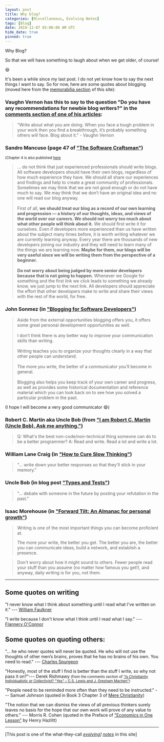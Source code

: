 ```yaml
---
layout: post
title: Why blog?
categories: [Miscellaneous, Evolving Notes]
tags: [Blog]
date: 2019-12-07 05:00:00 AM UTC
hide_date: true
pinned: true
---
```


<!-- Dec 8, 2019 01:00:00 AM Philippine Time -->

Why Blog?

So that we will have something to laugh about when we get older, of course!

:laughing:

It's been a while since my last post. I do not yet know how to say the next things I want to say. So for now, here are some quotes about blogging (moved here from the [memorabilia section](/memorabilia/quotes/why-blog/) of this site):

### Vaughn Vernon has this to say to the question "Do you have any recommendations for newbie blog writers?" in the [comments section of one of his articles](https://web.archive.org/web/20180827140727/https://vaughnvernon.co/?p=879#comment-1938):

> "Write about what you are doing. When you face a tough problem in your work then you find a breakthrough, it’s probably something others will face. Blog about it." - Vaughn Vernon


<!--more-->


### Sandro Mancuso (page 47 of ["The Software Craftsman"](https://www.bookdepository.com/Software-Craftsman-Sandro-Mancuso/9780134052502?a_aid=jflaga))

<small>(Chapter 4 is also published [here](http://www.informit.com/articles/article.aspx?p=2273071&seqNum=2)</small>

> ... do not think that just experienced professionals should write blogs. All software developers should have their own blogs, regardless of how much experience they have. We should all share our experiences and findings and help to create a great community of professionals. Sometimes we may think that we are not good enough or do not have much to say. We may think that we don’t have an original idea and no one will read our blog anyway. 
<br /><br />
First of all, **we should treat our blog as a record of our own learning and progression — a history of our thoughts, ideas, and views of the world over our careers. We should not worry too much about what other people will think about it.** We should first write it for ourselves. Even if developers more experienced than us have written about the subject many times before, it is worth writing whatever we are currently learning anyway. Every year there are thousands of new developers joining our industry and they will need to learn many of the things we are learning now. **Maybe for them, our blogs will be very useful since we will be writing them from the perspective of a beginner.** 
<br /><br />
**Do not worry about being judged by more senior developers because that is not going to happen.** Whenever we Google for something and the first link we click leads to something we already know, we just jump to the next link. All developers should appreciate the effort that other developers make to write and share their views with the rest of the world, for free.



### John Sonmez (in ["Blogging for Software Developers"](https://simpleprogrammer.com/blogging-software-developers/))

> Aside from the external opportunities blogging offers you, it offers some great personal development opportunities as well.
<br /><br />
I don’t think there is any better way to improve your communication skills than writing.
<br /><br />
Writing teaches you to organize your thoughts clearly in a way that other people can understand.
<br /><br />
The more you write, the better of a communicator you’ll become in general.
<br /><br />
Blogging also helps you keep track of your own career and progress, as well as provides some historical documentation and reference material which you can look back on to see how you solved a particular problem in the past.

(I hope I will become a very good communicator :smile:)



### Robert C. Martin aka Uncle Bob (from ["I am Robert C. Martin (Uncle Bob). Ask me anything."](https://hashnode.com/post/i-am-robert-c-martin-uncle-bob-ask-me-anything-cjr7pnh8g000k2cs18o5nhulp))

> Q: What's the best non-code/non-technical thing someone can do to be a better programmer?
> A: Read and write. Read a lot and write a lot.



### William Lane Craig (in ["How to Cure Slow Thinking"](https://www.reasonablefaith.org/writings/question-answer/how-to-cure-slow-thinking1))

> "... write down your better responses so that they'll stick in your memory."



### Uncle Bob (in blog post ["Types and Tests"](http://blog.cleancoder.com/uncle-bob/2019/06/08/TestsAndTypes.html))

> "... debate with someone in the future by posting your refutation in the past."



### Isaac Morehouse (in ["Forward Tilt: An Almanac for personal growth"](https://discoverpraxis.com/forwardtilt-2/))

> Writing is one of the most important things you can become proficient at.
>
> The more your write, the better you get. The better you are, the better you can communicate ideas, build a network, and establish a presence.

> Don't worry about how it might sound to others. Fewer people read your stuff than you assume (no matter how famous you get!), and anyway, daily writing is for you, not them.

----------

## Some quotes on writing

<!-- Aug 08, 2019 03:57 PM (PHT)

While googling for "I may never know until I read": 
-->

"I never know what I think about something until I read what I've written on it." --- [William Faulkner](https://www.goodreads.com/quotes/32147-i-never-know-what-i-think-about-something-until-i)


"I write because I don't know what I think until I read what I say." --- [Flannery O'Connor](https://www.goodreads.com/quotes/315733-i-write-because-i-don-t-know-what-i-think-until)



## Some quotes on quoting others:

"... he who never quotes will never be quoted. He who will not use the thoughts of other men’s brains, proves that he has no brains of his own. You need to read." --- [Charles Spurgeon](https://www.goodreads.com/quotes/132324-give-yourself-unto-reading-the-man-who-never-reads-will)


"Honestly, most of the stuff I find is better than the stuff I write, so why not pass it on?"--- Derek Rishmawy <small>(from the comments section of ["Is Christianity Individualistic or Collectivist? "Yes" – C.S. Lewis and J. Gresham Machen"](https://derekzrishmawy.com/2013/01/03/is-christianity-individualistic-or-collectivist-yes-c-s-lewis-and-j-gresham-machen/))
</small>


"People need to be reminded more often than they need to be instructed." --- Samuel Johnson (quoted in Book 3 Chapter 3 of [Mere Christianity](https://www.bookdepository.com/Mere-Christianity-C-S-Lewis/9780007461219?a_aid=jflaga))


"The notion that we can dismiss the views of all previous thinkers surely leaves no basis for the hope that our own work will prove of any value to others." --- Morris R. Cohen (quoted in the Preface of ["Economics in One Lesson"](https://fee.org/resources/economics-in-one-lesson/) by Henry Hazlitt)

----------

[This post is one of the what-they-call _[evolving](https://martinfowler.com/bliki/EvolvingPublication.html)] [notes](/2017/04/08/problems-encountered-with-jekyll-powered-blog)_ in this site]